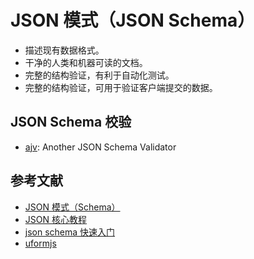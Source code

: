 # JSON 模式（JSON Schema）

- 描述现有数据格式。
- 干净的人类和机器可读的文档。
- 完整的结构验证，有利于自动化测试。
- 完整的结构验证，可用于验证客户端提交的数据。

## JSON Schema 校验

- [ajv](http://t.cn/EKjv74q): Another JSON Schema Validator

## 参考文献

- [JSON 模式（Schema）](http://t.cn/EKj7Y2A)
- [JSON 核心教程](http://t.cn/EKj7uQy)
- [json schema 快速入门](http://t.cn/EKj7k7i)
- [uformjs](http://t.cn/EKjAtI5)
